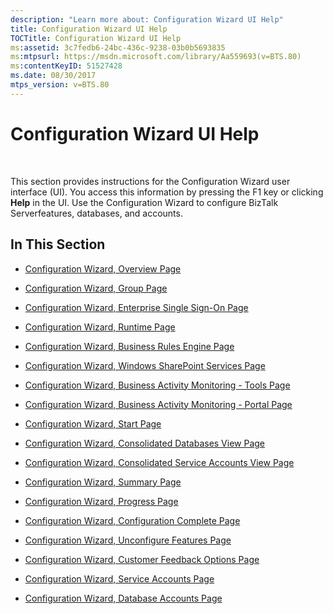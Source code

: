 ```yaml
---
description: "Learn more about: Configuration Wizard UI Help"
title: Configuration Wizard UI Help
TOCTitle: Configuration Wizard UI Help
ms:assetid: 3c7fedb6-24bc-436c-9238-03b0b5693835
ms:mtpsurl: https://msdn.microsoft.com/library/Aa559693(v=BTS.80)
ms:contentKeyID: 51527428
ms.date: 08/30/2017
mtps_version: v=BTS.80
---
```


# Configuration Wizard UI Help

 

This section provides instructions for the Configuration Wizard user interface (UI). You access this information by pressing the F1 key or clicking **Help** in the UI. Use the Configuration Wizard to configure BizTalk Serverfeatures, databases, and accounts.

## In This Section

  - [Configuration Wizard, Overview Page](configuration-wizard-overview-page.md)

  - [Configuration Wizard, Group Page](configuration-wizard-group-page.md)

  - [Configuration Wizard, Enterprise Single Sign-On Page](configuration-wizard-enterprise-single-sign-on-page.md)

  - [Configuration Wizard, Runtime Page](configuration-wizard-runtime-page.md)

  - [Configuration Wizard, Business Rules Engine Page](configuration-wizard-business-rules-engine-page.md)

  - [Configuration Wizard, Windows SharePoint Services Page](configuration-wizard-windows-sharepoint-services-page.md)

  - [Configuration Wizard, Business Activity Monitoring - Tools Page](configuration-wizard-business-activity-monitoring-tools-page.md)

  - [Configuration Wizard, Business Activity Monitoring - Portal Page](configuration-wizard-business-activity-monitoring-portal-page.md)

  - [Configuration Wizard, Start Page](configuration-wizard-start-page.md)

  - [Configuration Wizard, Consolidated Databases View Page](configuration-wizard-consolidated-databases-view-page.md)

  - [Configuration Wizard, Consolidated Service Accounts View Page](configuration-wizard-consolidated-service-accounts-view-page.md)

  - [Configuration Wizard, Summary Page](configuration-wizard-summary-page.md)

  - [Configuration Wizard, Progress Page](configuration-wizard-progress-page.md)

  - [Configuration Wizard, Configuration Complete Page](configuration-wizard-configuration-complete-page.md)

  - [Configuration Wizard, Unconfigure Features Page](configuration-wizard-unconfigure-features-page.md)

  - [Configuration Wizard, Customer Feedback Options Page](configuration-wizard-customer-feedback-options-page.md)

  - [Configuration Wizard, Service Accounts Page](configuration-wizard-service-accounts-page.md)

  - [Configuration Wizard, Database Accounts Page](configuration-wizard-database-accounts-page.md)

